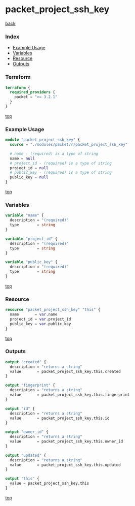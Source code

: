 # packet_project_ssh_key

[back](../packet.md)

### Index

- [Example Usage](#example-usage)
- [Variables](#variables)
- [Resource](#resource)
- [Outputs](#outputs)

### Terraform

```terraform
terraform {
  required_providers {
    packet = ">= 3.2.1"
  }
}
```

[top](#index)

### Example Usage

```terraform
module "packet_project_ssh_key" {
  source = "./modules/packet/r/packet_project_ssh_key"

  # name - (required) is a type of string
  name = null
  # project_id - (required) is a type of string
  project_id = null
  # public_key - (required) is a type of string
  public_key = null
}
```

[top](#index)

### Variables

```terraform
variable "name" {
  description = "(required)"
  type        = string
}

variable "project_id" {
  description = "(required)"
  type        = string
}

variable "public_key" {
  description = "(required)"
  type        = string
}
```

[top](#index)

### Resource

```terraform
resource "packet_project_ssh_key" "this" {
  name       = var.name
  project_id = var.project_id
  public_key = var.public_key
}
```

[top](#index)

### Outputs

```terraform
output "created" {
  description = "returns a string"
  value       = packet_project_ssh_key.this.created
}

output "fingerprint" {
  description = "returns a string"
  value       = packet_project_ssh_key.this.fingerprint
}

output "id" {
  description = "returns a string"
  value       = packet_project_ssh_key.this.id
}

output "owner_id" {
  description = "returns a string"
  value       = packet_project_ssh_key.this.owner_id
}

output "updated" {
  description = "returns a string"
  value       = packet_project_ssh_key.this.updated
}

output "this" {
  value = packet_project_ssh_key.this
}
```

[top](#index)